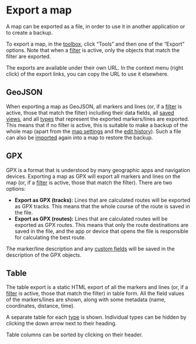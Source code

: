 # Export a map

A map can be exported as a file, in order to use it in another application or to create a backup.

To export a map, in the [toolbox](../ui/#toolbox), click “Tools” and then one of the “Export” options. Note that when a [filter](../filter/) is active, only the objects that match the filter are exported.

The exports are available under their own URL. In the context menu (right click) of the export links, you can copy the URL to use it elsewhere.

## GeoJSON

When exporting a map as GeoJSON, all markers and lines (or, if a [filter](../filter/) is active, those that match the filter) including their data fields, all [saved views](../views/), and all [types](../types/) that represent the exported markers/lines are exported. This means that if no filter is active, this is suitable to make a backup of the whole map (apart from the [map settings](../map-settings/) and the [edit history](../history/)). Such a file can also be [imported](../import/) again into a map to restore the backup.

## GPX

GPX is a format that is understood by many geographic apps and navigation devices. Exporting a map as GPX will export all markers and lines on the map (or, if a [filter](../filter/) is active, those that match the filter). There are two options:
* **Export as GPX (tracks):** Lines that are calculated routes will be exported as GPX tracks. This means that the whole course of the route is saved in the file.
* **Export as GPX (routes):** Lines that are calculated routes will be exported as GPX routes. This means that only the route destinations are saved in the file, and the app or device that opens the file is responsible for calculating the best route.

The marker/line description and any [custom fields](../types/) will be saved in the description of the GPX objects.

## Table

The table export is a static HTML export of all the markers and lines (or, if a [filter](../filter/) is active, those that match the filter) in table form. All the field values of the markers/lines are shown, along with some metadata (name, coordinates, distance, time).

A separate table for each [type](../types/) is shown. Individual types can be hidden by clicking the down arrow next to their heading.

Table columns can be sorted by clicking on their header.